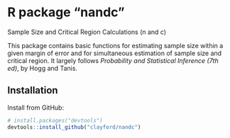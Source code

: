 # R package &ldquo;nandc&rdquo;

Sample Size and Critical Region Calculations (n and c)

This package contains basic functions for estimating sample size within a given margin of error and for simultaneous estimation of sample size and critical region. It largely follows _Probability and Statistical Inference (7th ed)_, by Hogg and Tanis.

## Installation

Install from GitHub:
```R
# install.packages("devtools")
devtools::install_github("clayford/nandc")
```

